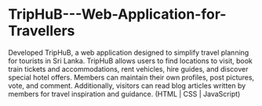 # TripHuB---Web-Application-for-Travellers
Developed TripHuB, a web application designed to simplify travel planning for tourists in Sri Lanka. 
TripHuB allows users to find locations
to visit, book train tickets and accommodations, rent vehicles, hire
guides, and discover special hotel offers. Members can maintain their
own profiles, post pictures, vote, and comment. Additionally, visitors
can read blog articles written by members for travel inspiration and
guidance.
(HTML | CSS | JavaScript)
